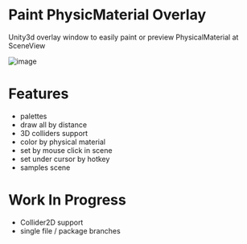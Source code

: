 # Paint PhysicMaterial Overlay
Unity3d overlay window to easily paint or preview PhysicalMaterial at SceneView

![image](https://github.com/user-attachments/assets/61a9dbab-014d-4492-8c1f-def8fc1feb71)
# Features
- palettes
- draw all by distance
- 3D  colliders support
- color by physical material
- set by mouse click in scene
- set under cursor by hotkey
- samples scene

# Work In Progress
- Collider2D support
- single file / package branches
